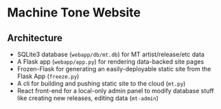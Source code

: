 # Machine Tone Website

## Architecture

- SQLite3 database (`webapp/db/mt.db`) for MT artist/release/etc data
- A Flask app (`webapp/app.py`) for rendering data-backed site pages
- Frozen-Flask for generating an easily-deployable static site from the Flask App (`freeze.py`)
- A cli for building and pushing static site to the cloud (`mt.py`)
- React front-end for a local-only admin panel to modify database stuff like creating new releases, editing data (`mt-admin`)
